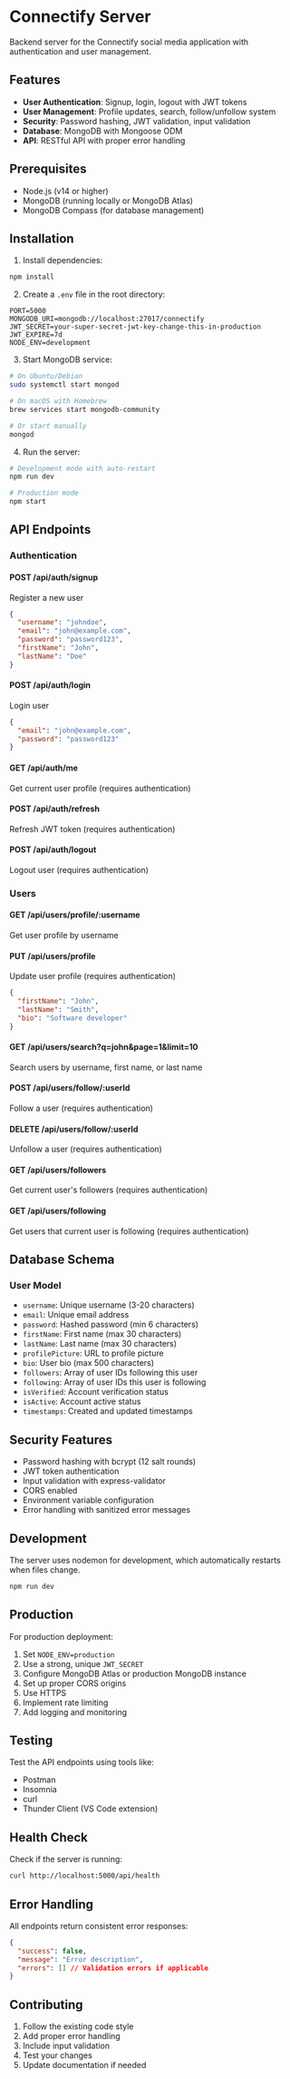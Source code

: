 # Connectify Server

Backend server for the Connectify social media application with authentication and user management.

## Features

- **User Authentication**: Signup, login, logout with JWT tokens
- **User Management**: Profile updates, search, follow/unfollow system
- **Security**: Password hashing, JWT validation, input validation
- **Database**: MongoDB with Mongoose ODM
- **API**: RESTful API with proper error handling

## Prerequisites

- Node.js (v14 or higher)
- MongoDB (running locally or MongoDB Atlas)
- MongoDB Compass (for database management)

## Installation

1. Install dependencies:

```bash
npm install
```

2. Create a `.env` file in the root directory:

```env
PORT=5000
MONGODB_URI=mongodb://localhost:27017/connectify
JWT_SECRET=your-super-secret-jwt-key-change-this-in-production
JWT_EXPIRE=7d
NODE_ENV=development
```

3. Start MongoDB service:

```bash
# On Ubuntu/Debian
sudo systemctl start mongod

# On macOS with Homebrew
brew services start mongodb-community

# Or start manually
mongod
```

4. Run the server:

```bash
# Development mode with auto-restart
npm run dev

# Production mode
npm start
```

## API Endpoints

### Authentication

#### POST /api/auth/signup

Register a new user

```json
{
  "username": "johndoe",
  "email": "john@example.com",
  "password": "password123",
  "firstName": "John",
  "lastName": "Doe"
}
```

#### POST /api/auth/login

Login user

```json
{
  "email": "john@example.com",
  "password": "password123"
}
```

#### GET /api/auth/me

Get current user profile (requires authentication)

#### POST /api/auth/refresh

Refresh JWT token (requires authentication)

#### POST /api/auth/logout

Logout user (requires authentication)

### Users

#### GET /api/users/profile/:username

Get user profile by username

#### PUT /api/users/profile

Update user profile (requires authentication)

```json
{
  "firstName": "John",
  "lastName": "Smith",
  "bio": "Software developer"
}
```

#### GET /api/users/search?q=john&page=1&limit=10

Search users by username, first name, or last name

#### POST /api/users/follow/:userId

Follow a user (requires authentication)

#### DELETE /api/users/follow/:userId

Unfollow a user (requires authentication)

#### GET /api/users/followers

Get current user's followers (requires authentication)

#### GET /api/users/following

Get users that current user is following (requires authentication)

## Database Schema

### User Model

- `username`: Unique username (3-20 characters)
- `email`: Unique email address
- `password`: Hashed password (min 6 characters)
- `firstName`: First name (max 30 characters)
- `lastName`: Last name (max 30 characters)
- `profilePicture`: URL to profile picture
- `bio`: User bio (max 500 characters)
- `followers`: Array of user IDs following this user
- `following`: Array of user IDs this user is following
- `isVerified`: Account verification status
- `isActive`: Account active status
- `timestamps`: Created and updated timestamps

## Security Features

- Password hashing with bcrypt (12 salt rounds)
- JWT token authentication
- Input validation with express-validator
- CORS enabled
- Environment variable configuration
- Error handling with sanitized error messages

## Development

The server uses nodemon for development, which automatically restarts when files change.

```bash
npm run dev
```

## Production

For production deployment:

1. Set `NODE_ENV=production`
2. Use a strong, unique `JWT_SECRET`
3. Configure MongoDB Atlas or production MongoDB instance
4. Set up proper CORS origins
5. Use HTTPS
6. Implement rate limiting
7. Add logging and monitoring

## Testing

Test the API endpoints using tools like:

- Postman
- Insomnia
- curl
- Thunder Client (VS Code extension)

## Health Check

Check if the server is running:

```bash
curl http://localhost:5000/api/health
```

## Error Handling

All endpoints return consistent error responses:

```json
{
  "success": false,
  "message": "Error description",
  "errors": [] // Validation errors if applicable
}
```

## Contributing

1. Follow the existing code style
2. Add proper error handling
3. Include input validation
4. Test your changes
5. Update documentation if needed
